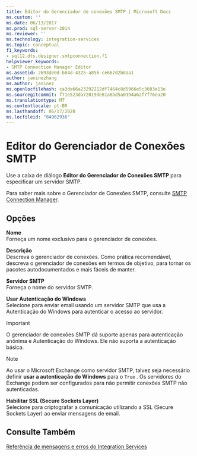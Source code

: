 ```yaml
---
title: Editor do Gerenciador de conexões SMTP | Microsoft Docs
ms.custom: ''
ms.date: 06/13/2017
ms.prod: sql-server-2014
ms.reviewer: ''
ms.technology: integration-services
ms.topic: conceptual
f1_keywords:
- sql12.dts.designer.smtpconnection.f1
helpviewer_keywords:
- SMTP Connection Manager Editor
ms.assetid: 2693de0d-b04d-4325-a856-ce667d2b8aa1
author: janinezhang
ms.author: janinez
ms.openlocfilehash: ca3da66a23292212df7464c8d5966e5c3603e13e
ms.sourcegitcommit: f71e523da72019de81a8bd5a0394a62f7f76ea20
ms.translationtype: MT
ms.contentlocale: pt-BR
ms.lasthandoff: 06/17/2020
ms.locfileid: "84962936"
---
```

# <a name="smtp-connection-manager-editor"></a>Editor do Gerenciador de Conexões SMTP
  Use a caixa de diálogo **Editor do Gerenciador de Conexões SMTP** para especificar um servidor SMTP.  
  
 Para saber mais sobre o Gerenciador de Conexões SMTP, consulte [SMTP Connection Manager](connection-manager/smtp-connection-manager.md).  
  
## <a name="options"></a>Opções  
 **Nome**  
 Forneça um nome exclusivo para o gerenciador de conexões.  
  
 **Descrição**  
 Descreva o gerenciador de conexões. Como prática recomendável, descreva o gerenciador de conexões em termos de objetivo, para tornar os pacotes autodocumentados e mais fáceis de manter.  
  
 **Servidor SMTP**  
 Forneça o nome do servidor SMTP.  
  
 **Usar Autenticação do Windows**  
 Selecione para enviar email usando um servidor SMTP que usa a Autenticação do Windows para autenticar o acesso ao servidor.  
  
> [!IMPORTANT]  
>  O gerenciador de conexões SMTP dá suporte apenas para autenticação anônima e Autenticação do Windows. Ele não suporta a autenticação básica.  
  
> [!NOTE]  
>  Ao usar o Microsoft Exchange como servidor SMTP, talvez seja necessário definir **usar a autenticação do Windows** para o `True` . Os servidores do Exchange podem ser configurados para não permitir conexões SMTP não autenticadas.  
  
 **Habilitar SSL (Secure Sockets Layer)**  
 Selecione para criptografar a comunicação utilizando a SSL (Secure Sockets Layer) ao enviar mensagens de email.  
  
## <a name="see-also"></a>Consulte Também  
 [Referência de mensagens e erros do Integration Services](../../2014/integration-services/integration-services-error-and-message-reference.md)  
  
  
